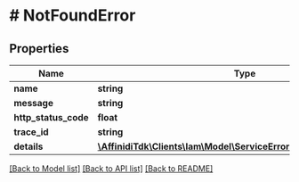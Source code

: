 # # NotFoundError

## Properties

| Name                 | Type                                                                                                         | Description | Notes      |
| -------------------- | ------------------------------------------------------------------------------------------------------------ | ----------- | ---------- |
| **name**             | **string**                                                                                                   |             |
| **message**          | **string**                                                                                                   |             |
| **http_status_code** | **float**                                                                                                    |             |
| **trace_id**         | **string**                                                                                                   |             |
| **details**          | [**\AffinidiTdk\Clients\Iam\Model\ServiceErrorResponseDetailsInner[]**](ServiceErrorResponseDetailsInner.md) |             | [optional] |

[[Back to Model list]](../../README.md#models) [[Back to API list]](../../README.md#endpoints) [[Back to README]](../../README.md)
